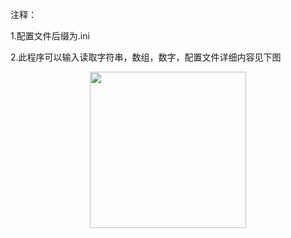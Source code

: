 注释： 

1.配置文件后缀为.ini

2.此程序可以输入读取字符串，数组，数字，配置文件详细内容见下图


<div align=center>
<img src="https://github.com/zhaoyuRobotics/QT/blob/master/QSettings/image/1.png" width="250" height="250" align=center/>
</div>
